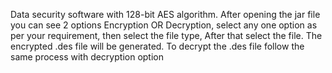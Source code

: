 Data security software with 128-bit AES algorithm.
After opening the jar file you can see 2 options Encryption OR Decryption, select any one option as per your requirement, then select the file type, After that select the file. The encrypted .des file will be generated. To decrypt the .des file follow the same process with decryption option
